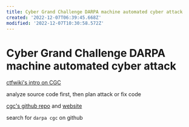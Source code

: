 ```yaml
---
title: Cyber Grand Challenge DARPA machine automated cyber attack
created: '2022-12-07T06:39:45.668Z'
modified: '2022-12-07T10:30:58.572Z'
---
```


# Cyber Grand Challenge DARPA machine automated cyber attack

[ctfwiki's intro on CGC](https://ctf-wiki.org/introduction/cgc/)

analyze source code first, then plan attack or fix code

[cgc's github repo](https://github.com/CyberGrandChallenge) and [website](http://cybergrandchallenge.com/)

search for `darpa cgc` on github
